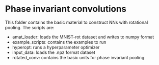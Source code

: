# Phase invariant convolutions
This folder contains the basic material to construct NNs with rotational pooling. The scripts are:
* amat_loader: loads the MNIST-rot dataset and writes to numpy format
* example_scripts: contains the examples to run
* hyperopt: runs a hyperparameter optimizer
* input_data: loads the .npz format dataset
* rotated_conv: contains the basic units for phase invariant pooling
